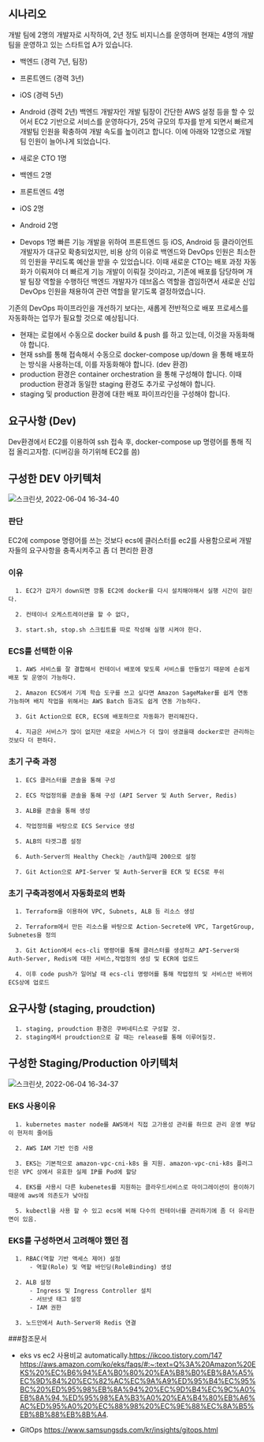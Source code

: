 
## 시나리오

개발 팀에 2명의 개발자로 시작하여, 2년 정도 비지니스를 운영하며 현재는 4명의 개발팀을 운영하고 있는 스타트업 A가 있습니다.

- 백엔드 (경력 7년, 팀장)
- 프론트엔드 (경력 3년)
- iOS (경력 5년)
- Android (경력 2년)
백엔드 개발자인 개발 팀장이 간단한 AWS 설정 등을 할 수 있어서 EC2 기반으로 서비스를 운영하다가, 25억 규모의 투자를 받게 되면서 빠르게 개발팀 인원을 확충하여 개발 속도를 높이려고 합니다. 이에 아래와 12명으로 개발팀 인원이 늘어나게 되었습니다.

- 새로운 CTO 1명
- 백엔드 2명
- 프론트엔드 4명
- iOS 2명
- Android 2명
- Devops 1명
빠른 기능 개발을 위하여 프론트엔드 등 iOS, Android 등 클라이언트 개발자가 대규모 확충되었지만, 비용 상의 이유로 백엔드와 DevOps 인원은 최소한의 인원을 꾸리도록 예산을 받을 수 있었습니다. 이때 새로운 CTO는 배포 과정 자동화가 이뤄져야 더 빠르게 기능 개발이 이뤄질 것이라고, 기존에 배포를 담당하며 개발 팀장 역할을 수행하던 백엔드 개발자가 데브옵스 역할을 겸임하면서 새로운 신입 DevOps 인원을 채용하여 관련 역할을 맡기도록 결정하였습니다.

기존의 DevOps 파이프라인을 개선하기 보다는, 새롭게 전반적으로 배포 프로세스를 자동화하는 업무가 필요할 것으로 예상됩니다.
   - 현재는 로컬에서 수동으로 docker build & push 를 하고 있는데, 이것을 자동화해야 합니다.
   - 현재 ssh를 통해 접속해서 수동으로 docker-compose up/down 을 통해 배포하는 방식을 사용하는데, 이를 자동화해야 합니다. (dev 환경)
   - production 환경은 container orchestration 을 통해 구성해야 합니다. 이때 production 환경과 동일한 staging 환경도 추가로 구성해야 합니다.
   - staging 및 production 환경에 대한 배포 파이프라인을 구성해야 합니다.
## 요구사항 (Dev)
Dev환경에서 EC2를 이용하여 ssh 접속 후, docker-compose up 명령어를 통해 직접 올리고자함. (디버깅을 하기위해 EC2를 씀)

## 구성한 DEV 아키텍처
![스크린샷, 2022-06-04 16-34-40](https://user-images.githubusercontent.com/50416571/172083815-ae6b97b5-b862-46fe-aab1-9c412c2d9cc0.png)


### 판단 
EC2에 compose 명령어를 쓰는 것보다 ecs에 클러스터를 ec2를 사용함으로써 개발자들의 요구사항을 충족시켜주고 좀 더 편리한 환경 

### 이유
      1. EC2가 갑자기 down되면 깡통 EC2에 docker를 다시 설치해야해서 실행 시간이 걸린다.

      2. 컨테이너 오케스트레이션을 할 수 없다,
      
      3. start.sh, stop.sh 스크립트를 따로 작성해 실행 시켜야 한다.
      
      
### ECS를 선택한 이유

      1. AWS 서비스를 잘 결합해서 컨테이너 배포에 맞도록 서비스를 만들었기 때문에 손쉽게 배포 및 운영이 가능하다.
      
      2. Amazon ECS에서 기계 학습 도구를 쓰고 싶다면 Amazon SageMaker를 쉽게 연동 가능하며 배치 작업을 위해서는 AWS Batch 등과도 쉽게 연동 가능하다.
      
      3. Git Action으로 ECR, ECS에 배포하므로 자동화가 편리해진다.
      
      4. 지금은 서비스가 많이 없지만 새로운 서비스가 더 많이 생겼을때 docker로만 관리하는것보다 더 편하다.
      
### 초기 구축 과정
    
      1. ECS 클러스터를 콘솔을 통해 구성
      
      2. ECS 작업정의를 콘솔을 통해 구성 (API Server 및 Auth Server, Redis)
      
      3. ALB를 콘솔을 통해 생성
      
      4. 작업정의를 바탕으로 ECS Service 생성
      
      5. ALB의 타겟그룹 설정
      
      6. Auth-Server의 Healthy Check는 /auth일때 200으로 설정
      
      7. Git Action으로 API-Server 및 Auth-Server을 ECR 및 ECS로 푸쉬
      
### 초기 구축과정에서 자동화로의 변화

      1. Terraform을 이용하여 VPC, Subnets, ALB 등 리소스 생성
      
      2. Terraform에서 만든 리소스를 바탕으로 Action-Secrete에 VPC, TargetGroup, Subnetes을 정의
      
      3. Git Action에서 ecs-cli 명령어를 통해 클러스터를 생성하고 API-Server와 Auth-Server, Redis에 대한 서비스,작업정의 생성 및 ECR에 업로드
      
      4. 이후 code push가 일어날 때 ecs-cli 명령어를 통해 작업정의 및 서비스만 바뀌어 ECS상에 업로드
      
      
## 요구사항 (staging, proudction)

      1. staging, proudction 환경은 쿠버네티스로 구성할 것. 
      2. staging에서 proudction으로 갈 때는 release를 통해 이루어질것.

## 구성한 Staging/Production 아키텍처
![스크린샷, 2022-06-04 16-34-37](https://user-images.githubusercontent.com/50416571/172083825-fc260538-9d58-4812-82d1-2e5c37cef433.png)

### EKS 사용이유

      1. kubernetes master node를 AWS애서 직접 고가용성 관리를 하므로 관리 운영 부담이 현저히 줄어듬
      
      2. AWS IAM 기반 인증 사용
      
      3. EKS는 기본적으로 amazon-vpc-cni-k8s 을 지원. amazon-vpc-cni-k8s 플러그인은 VPC 상에서 유효한 실제 IP를 Pod에 할당
      
      4. EKS를 사용시 다른 kubenetes를 지원하는 클라우드서비스로 마이그레이션이 용이하기 때문에 aws에 의존도가 낮아짐
      
      5. kubectl을 사용 할 수 있고 ecs에 비해 다수의 컨테이너를 관리하기에 좀 더 유리한면이 있음.
### EKS를 구성하면서 고려해야 했던 점

      1. RBAC(역할 기반 액세스 제어) 설정
          - 역할(Role) 및 역할 바인딩(RoleBinding) 생성
      
      2. ALB 설정
          - Ingress 및 Ingress Controller 설치
          - 서브넷 태그 설정
          - IAM 권한
          
      3. 노드안에서 Auth-Server와 Redis 연결
      
      
###참조문서
- eks vs ec2 사용비교
automatically.https://ikcoo.tistory.com/147
https://aws.amazon.com/ko/eks/faqs/#:~:text=Q%3A%20Amazon%20EKS%20%EC%B6%94%EA%B0%80%20%EA%B8%B0%EB%8A%A5%EC%9D%84%20%EC%82%AC%EC%9A%A9%ED%95%B4%EC%95%BC%20%ED%95%98%EB%8A%94%20%EC%9D%B4%EC%9C%A0%EB%8A%94,%ED%95%98%EA%B3%A0%20%EA%B4%80%EB%A6%AC%ED%95%A0%20%EC%88%98%20%EC%9E%88%EC%8A%B5%EB%8B%88%EB%8B%A4.

- GitOps
https://www.samsungsds.com/kr/insights/gitops.html
